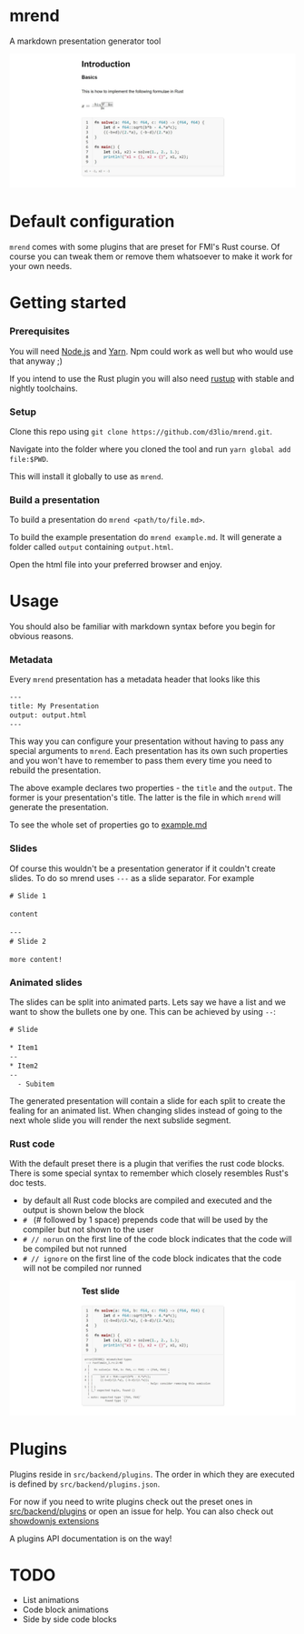 # mrend

A markdown presentation generator tool

![](screenshots/example1.jpg)

# Default configuration

`mrend` comes with some plugins that are preset for FMI's Rust course.
Of course you can tweak them or remove them whatsoever to make it work for your own needs.

# Getting started

### Prerequisites

You will need [Node.js](https://nodejs.org/) and [Yarn](https://yarnpkg.com/).
Npm could work as well but who would use that anyway ;)

If you intend to use the Rust plugin you will also need [rustup](https://rustup.rs/) with
stable and nightly toolchains.

### Setup

Clone this repo using `git clone https://github.com/d3lio/mrend.git`.

Navigate into the folder where you cloned the tool and run `yarn global add file:$PWD`.

This will install it globally to use as `mrend`.

### Build a presentation

To build a presentation do `mrend <path/to/file.md>`.

To build the example presentation do `mrend example.md`.
It will generate a folder called `output` containing `output.html`.

Open the html file into your preferred browser and enjoy.

# Usage

You should also be familiar with markdown syntax before you begin for obvious reasons.

### Metadata

Every `mrend` presentation has a metadata header that looks like this

```
---
title: My Presentation
output: output.html
---
```

This way you can configure your presentation without having to pass any special arguments to `mrend`.
Each presentation has its own such properties and you won't have to remember to pass them
every time you need to rebuild the presentation.

The above example declares two properties - the `title` and the `output`. The former is your
presentation's title. The latter is the file in which `mrend` will generate the presentation.

To see the whole set of properties go to [example.md](example.md)

### Slides

Of course this wouldn't be a presentation generator if it couldn't create slides.
To do so mrend uses `---` as a slide separator. For example

```
# Slide 1

content

---
# Slide 2

more content!
```

### Animated slides

The slides can be split into animated parts. Lets say we have a list and we want to show the bullets
one by one. This can be achieved by using `--`:

```
# Slide

* Item1
--
* Item2
--
  - Subitem
```

The generated presentation will contain a slide for each split to create the fealing for an animated list.
When changing slides instead of going to the next whole slide you will render the next subslide segment.

### Rust code

With the default preset there is a plugin that verifies the rust code blocks. There is some special
syntax to remember which closely resembles Rust's doc tests.

* by default all Rust code blocks are compiled and executed and the output is shown below the block
* `# ` (# followed by 1 space) prepends code that will be used by the compiler but not shown to the user
* `# // norun` on the first line of the code block indicates that the code will be compiled but not runned
* `# // ignore` on the first line of the code block indicates that the code will not be compiled nor runned

![](screenshots/example2.jpg)

# Plugins

Plugins reside in `src/backend/plugins`. The order in which they are executed is defined by
`src/backend/plugins.json`.

For now if you need to write plugins check out the preset ones in [src/backend/plugins](src/backend/plugins)
or open an issue for help. You can also check out
[showdownjs extensions](https://github.com/showdownjs/showdown/wiki/extensions)

A plugins API documentation is on the way!

# TODO

* List animations
* Code block animations
* Side by side code blocks
